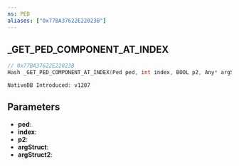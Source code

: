 ```yaml
---
ns: PED
aliases: ["0x77BA37622E22023B"]
---
```

## _GET_PED_COMPONENT_AT_INDEX

```c
// 0x77BA37622E22023B
Hash _GET_PED_COMPONENT_AT_INDEX(Ped ped, int index, BOOL p2, Any* argStruct, Any* argStruct2);
```

```
NativeDB Introduced: v1207
```

## Parameters
* **ped**:
* **index**:
* **p2**:
* **argStruct**:
* **argStruct2**:
